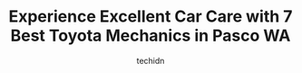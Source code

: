 ---
layout: ampstory
image: https://images.unsplash.com/photo-1639928846512-d22a0738138a?ixlib=rb-4.0.3&ixid=MnwxMjA3fDB8MHxwaG90by1wYWdlfHx8fGVufDB8fHx8&auto=format&fit=crop&w=640&h=853&q=80
author: techidn
featured: false
description: Discover the 7 best Toyota Mechanic in Pasco WA, USA and ensure your vehicle receives the highest quality of care. These trusted professionals are known for their skill, knowledge, and dedic
title: Experience Excellent Car Care with 7 Best Toyota Mechanics in Pasco WA
cover:
   title: Experience Excellent Car Care with 7 Best Toyota Mechanics in Pasco WA
   subtitle: Rickpate
   background: https://images.unsplash.com/photo-1639928846512-d22a0738138a?ixlib=rb-4.0.3&ixid=MnwxMjA3fDB8MHxwaG90by1wYWdlfHx8fGVufDB8fHx8&auto=format&fit=crop&w=640&h=853&q=80

pages: 
 - layout: thirds
   top: <h1>#1 Walmart Auto Care Centers</h1>
   bottom: "<p>This is the second time they have done an awful job. After taking my car in for an oil change the check engine light came on. So we open the hood and check and guess what</p>"
   background: https://www.knot35.com/toplist/wp-content/uploads/2023/06/best-toyota-mechanic-1-in-pasco-wa-1685833489.jpeg
   backgroundblur: true
 - layout: thirds
   top: <h1>#2 Lewis Street Tire & Torres Auto Repair LLC</h1>
   bottom: "<p>220 W Lewis St, Pasco, WA 99301, United States</p>"
   background: https://www.knot35.com/toplist/wp-content/uploads/2023/06/best-toyota-mechanic-2-in-pasco-wa-1685833490.jpeg
   cta:
      link: https://www.knot35.com/toplist/experience-excellent-car-care-with-7-best-toyota-mechanics-in-pasco-wa/
      text: Experience Excellent Car Care with 7 Best Toyota Mechanics in Pasco WA
 - layout: thirds
   top: <h1>#3 Mendoza Auto Repair</h1>
   bottom: "<p>703 W Columbia St, Pasco, WA 99301, United States</p>"
   background: https://www.knot35.com/toplist/wp-content/uploads/2023/06/best-toyota-mechanic-3-in-pasco-wa-1685833490.jpeg
   cta:
      link: https://www.knot35.com/toplist/experience-excellent-car-care-with-7-best-toyota-mechanics-in-pasco-wa/
      text: Experience Excellent Car Care with 7 Best Toyota Mechanics in Pasco WA
 - layout: thirds
   top: <h1>#4 Michaels Auto Body</h1>
   bottom: "<p>817 S Maitland Ave, Pasco, WA 99301, United States</p>"
   background: https://images.unsplash.com/photo-1564951434112-64d74cc2a2d7?ixlib=rb-4.0.3&ixid=MnwxMjA3fDB8MHxwaG90by1wYWdlfHx8fGVufDB8fHx8&auto=format&fit=crop&w=640&h=853&q=80
   cta:
      link: https://www.knot35.com/toplist/experience-excellent-car-care-with-7-best-toyota-mechanics-in-pasco-wa/
      text: Experience Excellent Car Care with 7 Best Toyota Mechanics in Pasco WA
 - layout: thirds
   top: <h1>#5 Advanced Automotive</h1>
   bottom: "<p>804 N 28th Ave, Pasco, WA 99301, United States</p>"
   background: https://images.unsplash.com/photo-1567095761054-7a02e69e5c43?ixlib=rb-4.0.3&ixid=MnwxMjA3fDB8MHxwaG90by1wYWdlfHx8fGVufDB8fHx8&auto=format&fit=crop&w=640&h=853&q=80
   cta:
      link: https://www.knot35.com/toplist/experience-excellent-car-care-with-7-best-toyota-mechanics-in-pasco-wa/
      text: Experience Excellent Car Care with 7 Best Toyota Mechanics in Pasco WA
 - layout: thirds
   top: <h1>#6 Simmonson Automotive</h1>
   bottom: "<p>627 W Columbia St, Pasco, WA 99301, United States</p>"
   background: https://images.unsplash.com/photo-1489648022186-8f49310909a0?ixlib=rb-4.0.3&ixid=MnwxMjA3fDB8MHxwaG90by1wYWdlfHx8fGVufDB8fHx8&auto=format&fit=crop&w=640&h=853&q=80
   cta:
      link: https://www.knot35.com/toplist/experience-excellent-car-care-with-7-best-toyota-mechanics-in-pasco-wa/
      text: Experience Excellent Car Care with 7 Best Toyota Mechanics in Pasco WA
 - layout: thirds
   top: <h1>#7 Nissan Service Center</h1>
   bottom: "<p>928 N 28th Ave, Pasco, WA 99301, United States</p>"
   background: https://images.unsplash.com/photo-1613843873231-1447db182f97?ixlib=rb-4.0.3&ixid=MnwxMjA3fDB8MHxwaG90by1wYWdlfHx8fGVufDB8fHx8&auto=format&fit=crop&w=640&h=853&q=80
   cta:
      link: https://www.knot35.com/toplist/experience-excellent-car-care-with-7-best-toyota-mechanics-in-pasco-wa/
      text: Experience Excellent Car Care with 7 Best Toyota Mechanics in Pasco WA
 - layout: thirds
   middle: Continue reading...
   background: https://images.unsplash.com/photo-1524169358666-79f22534bc6e?ixlib=rb-4.0.3&ixid=MnwxMjA3fDB8MHxwaG90by1wYWdlfHx8fGVufDB8fHx8&auto=format&fit=crop&w=640&h=853&q=80
   cta:
      link: https://www.knot35.com/toplist/experience-excellent-car-care-with-7-best-toyota-mechanics-in-pasco-wa/
      text: Experience Excellent Car Care with 7 Best Toyota Mechanics in Pasco WA
      
---